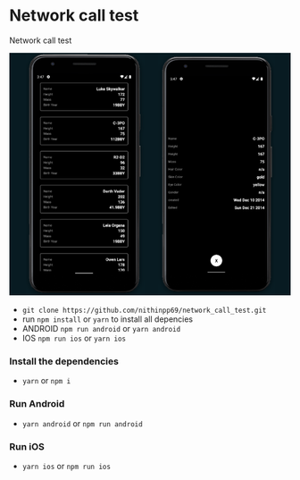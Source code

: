 # Network call test

Network call test 

![](example.png)


* ```git clone https://github.com/nithinpp69/network_call_test.git```
* run ```npm install``` or ```yarn``` to install all depencies
* ANDROID ```npm run android``` or ```yarn android``` 
* IOS ```npm run ios``` or ```yarn ios``` 

### Install the dependencies

* ```yarn```   or   ```npm i```

### Run Android

* ```yarn android```  or  ```npm run android```

### Run iOS

* ```yarn ios```  or  ```npm run ios```
